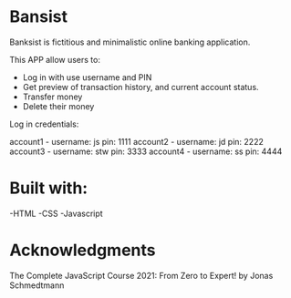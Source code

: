 # Bansist
Banksist is fictitious and minimalistic online banking application.

This APP allow users to:
- Log in with use username and PIN
- Get preview of transaction history, and current account status.
- Transfer money
- Delete their money

Log in credentials:

account1 - username: js pin: 1111
account2 - username: jd pin: 2222
account3 - username: stw pin: 3333
account4 - username: ss pin: 4444

# Built with:
-HTML
-CSS
-Javascript

# Acknowledgments
The Complete JavaScript Course 2021: From Zero to Expert! by Jonas Schmedtmann

